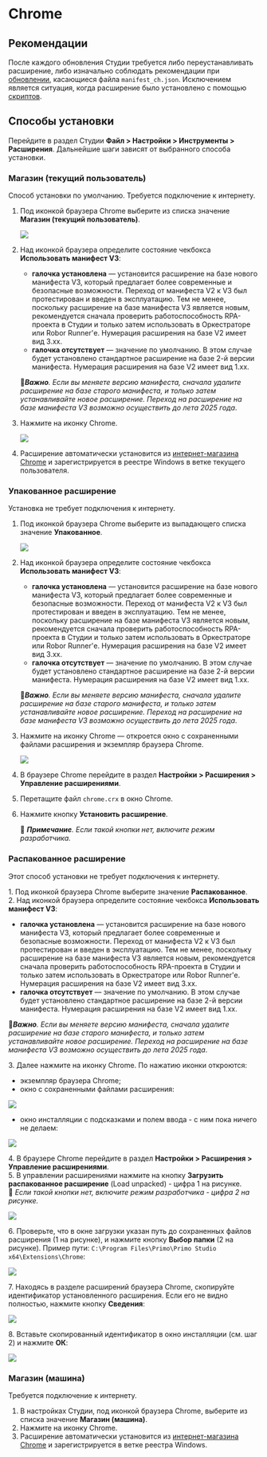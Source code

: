 # Chrome

## Рекомендации

После каждого обновления Студии требуется либо переустанавливать расширение, либо изначально соблюдать рекомендации при [обновлении](https://docs.primo-rpa.ru/primo-rpa/primo-studio/installation/update), касающиеся файла `manifest_ch.json`. Исключением является ситуация, когда расширение было установлено с помощью [скриптов](https://docs.primo-rpa.ru/primo-rpa/primo-studio/settings/autoinstall-browser-extension).

## Способы установки

Перейдите в раздел Студии **Файл > Настройки > Инструменты > Расширения**. Дальнейшие шаги зависят от выбранного способа установки.

### Магазин (текущий пользователь)

Cпособ установки по умолчанию. Требуется подключение к интернету.

1. Под иконкой браузера Chrome выберите из списка значение **Магазин (текущий пользователь)**. 

   ![](../../../.gitbook/assets/chrome-ext-machine.png)

1. Над иконкой браузера определите состояние чекбокса **Использовать манифест V3**: 
   * **галочка установлена** — установится расширение на базе нового манифеста V3, который предлагает более современные и безопасные возможности. Переход от манифеста V2 к V3 был протестирован и введен в эксплуатацию. Тем не менее, поскольку расширение на базе манифеста V3 является новым, рекомендуется сначала проверить работоспособность RPA-проекта в Студии и только затем использовать в Оркестраторе или Robor Runner'е. Нумерация расширения на базе V2 имеет вид 3.xx.
   * **галочка отсутствует** — значение по умолчанию. В этом случае будет установлено стандартное расширение на базе 2-й версии манифеста. Нумерация расширения на базе V2 имеет вид 1.xx.

   :small_orange_diamond:***Важно**. Если вы меняете версию манифеста, сначала удалите расширение на базе старого манифеста, и только затем устанавливайте новое расширение. Переход на расширение на базе манифеста V3 возможно осуществить до лета 2025 года*.

1. Нажмите на иконку Chrome.

   ![](../../../.gitbook/assets/chrome-icon-white-store-user.png)
   
3. Расширение автоматически установится из [интернет-магазина Chrome](https://chrome.google.com/webstore/detail/primo-rpa-extension/pbdnfhljkbaiibahdfcmgnfpapchlmmp) и зарегистрируется в реестре Windows в ветке текущего пользователя.

### Упакованное расширение

Установка не требует подключения к интернету. 

1. Под иконкой браузера Chrome выберите из выпадающего списка значение **Упакованное**.

   ![](../../../.gitbook/assets/chrome-ext-packed.png)

1. Над иконкой браузера определите состояние чекбокса **Использовать манифест V3**: 
   * **галочка установлена** — установится расширение на базе нового манифеста V3, который предлагает более современные и безопасные возможности. Переход от манифеста V2 к V3 был протестирован и введен в эксплуатацию. Тем не менее, поскольку расширение на базе манифеста V3 является новым, рекомендуется сначала проверить работоспособность RPA-проекта в Студии и только затем использовать в Оркестраторе или Robor Runner'е. Нумерация расширения на базе V2 имеет вид 3.xx.
   * **галочка отсутствует** — значение по умолчанию. В этом случае будет установлено стандартное расширение на базе 2-й версии манифеста. Нумерация расширения на базе V2 имеет вид 1.xx.

   :small_orange_diamond:***Важно**. Если вы меняете версию манифеста, сначала удалите расширение на базе старого манифеста, и только затем устанавливайте новое расширение. Переход на расширение на базе манифеста V3 возможно осуществить до лета 2025 года*.



3. Нажмите на иконку Chrome — откроется окно c сохраненными файлами расширения и экземпляр браузера Chrome.

   ![](../../../.gitbook/assets/chrome-files-list.png)
   
4. В браузере Chrome перейдите в раздел **Настройки > Расширения > Управление расширениями**.
5. Перетащите файл `chrome.crx` в окно Chrome.
6. Нажмите кнопку **Установить расширение**.

   :small_blue_diamond: ***Примечание**. Если такой кнопки нет, включите режим разработчика.*


### Распакованное расширение

Этот способ установки не требует подключения к интернету.

1\. Под иконкой браузера Chrome выберите значение **Распакованное**.\
2\. Над иконкой браузера определите состояние чекбокса **Использовать манифест V3**: 
   * **галочка установлена** — установится расширение на базе нового манифеста V3, который предлагает более современные и безопасные возможности. Переход от манифеста V2 к V3 был протестирован и введен в эксплуатацию. Тем не менее, поскольку расширение на базе манифеста V3 является новым, рекомендуется сначала проверить работоспособность RPA-проекта в Студии и только затем использовать в Оркестраторе или Robor Runner'е. Нумерация расширения на базе V2 имеет вид 3.xx.
   * **галочка отсутствует** — значение по умолчанию. В этом случае будет установлено стандартное расширение на базе 2-й версии манифеста. Нумерация расширения на базе V2 имеет вид 1.xx.

   :small_orange_diamond:***Важно**. Если вы меняете версию манифеста, сначала удалите расширение на базе старого манифеста, и только затем устанавливайте новое расширение. Переход на расширение на базе манифеста V3 возможно осуществить до лета 2025 года*.

3\. Далее нажмите на иконку Chrome. По нажатию иконки откроются:
  * экземпляр браузера Chrome;
  * окно с сохраненными файлами расширения:
 
 ![](../../../.gitbook/assets/chrome-files-list.png)
   
  * окно инсталляции с подсказками и полем ввода - с ним пока ничего не делаем:
 
 ![](../../../.gitbook/assets/chrome-install-id.png)

4\. В браузере Chrome перейдите в раздел **Настройки > Расширения > Управление расширениями**.\
5\. В управлении расширениями нажмите на кнопку **Загрузить распакованное расширение** (Load unpacked) - цифра 1 на рисунке.\
    :small_blue_diamond: *Если такой кнопки нет, включите режим разработчика - цифра 2 на рисунке.*

 ![](../../../.gitbook/assets/chrome-extensions.png)

6\. Проверьте, что в окне загрузки указан путь до сохраненных файлов расширения (1 на рисунке), и нажмите кнопку **Выбор папки** (2 на рисунке). Пример пути: `C:\Program Files\Primo\Primo Studio x64\Extensions\Chrome`:

 ![](../../../.gitbook/assets/extensions-path-chrome.png)

7\. Находясь в разделе расширений браузера Chrome, скопируйте идентификатор установленного расширения. Если его не видно полностью, нажмите кнопку **Сведения**:

 ![](../../../.gitbook/assets/id-extensions-chrome.png)

8\. Вставьте скопированный идентификатор в окно инсталляции (см. шаг 2) и нажмите **ОК**:

 ![](../../../.gitbook/assets/install-id-extensions-chrome.png)


### Магазин (машина)

Требуется подключение к интернету.

1. В настройках Студии, под иконкой браузера Chrome, выберите из списка значение **Магазин (машина)**.
2. Нажмите на иконку Chrome.
3. Расширение автоматически установится из [интернет-магазина Chrome](https://chrome.google.com/webstore/detail/primo-rpa-extension/pbdnfhljkbaiibahdfcmgnfpapchlmmp) и зарегистрируется в ветке реестра Windows. 



